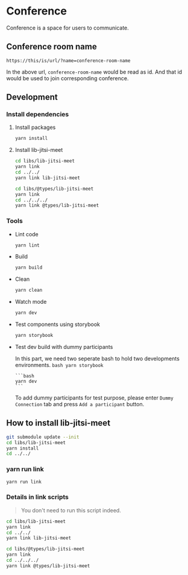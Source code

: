 # Conference

Conference is a space for users to communicate.

## Conference room name
```
https://this/is/url/?name=conference-room-name
```
In the above url, `conference-room-name` would be read as id. And that id would be used to join corresponding conference.

## Development

### Install dependencies

1. Install packages

   ```bash
   yarn install
   ```

2. Install lib-jitsi-meet

   ```bash
   cd libs/lib-jitsi-meet
   yarn link
   cd ../../
   yarn link lib-jitsi-meet

   cd libs/@types/lib-jitsi-meet
   yarn link
   cd ../../../
   yarn link @types/lib-jitsi-meet
   ```

### Tools
- Lint code

   ```bash
   yarn lint
   ```

- Build

   ```bash
   yarn build
   ```

- Clean

   ```bash
   yarn clean
   ```

- Watch mode
   ```bash
   yarn dev
   ```

- Test components using storybook
   ```bash
   yarn storybook
   ```

- Test dev build with dummy participants

   In this part, we need two seperate bash to hold two developments environments.
      ```bash
      yarn storybook
      ```

      ```bash
      yarn dev
      ```

   To add dummy participants for test purpose, please enter `Dummy Connection` tab and press `Add a participant` button.

## How to install lib-jitsi-meet
```bash
git submodule update --init
cd libs/lib-jitsi-meet
yarn install
cd ../../
```

### yarn run link
```bash
yarn run link
```

### Details in link scripts
> You don't need to run this script indeed.
```bash
cd libs/lib-jitsi-meet
yarn link
cd ../../
yarn link lib-jitsi-meet

cd libs/@types/lib-jitsi-meet
yarn link
cd ../../../
yarn link @types/lib-jitsi-meet
```
